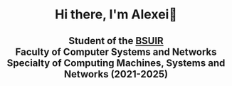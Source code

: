 <h1 align="center">Hi there, I'm Alexei👋<br></h1>
<h2 align="center">Student of the <a href="https://www.bsuir.by/" target="_blank">BSUIR</a><br>
<align="center">Faculty of Computer Systems and Networks<br>
<align="center" height="32">Specialty of Computing Machines, Systems and Networks (2021-2025)</h2>

  
<!--
### Hi there 👋

**kefirchk/kefirchk** is a ✨ _special_ ✨ repository because its `README.md` (this file) appears on your GitHub profile.

Here are some ideas to get you started:

- 🔭 I’m currently working on ...
- 🌱 I’m currently learning ...
- 👯 I’m looking to collaborate on ...
- 🤔 I’m looking for help with ...
- 💬 Ask me about ...
- 📫 How to reach me: ...
- 😄 Pronouns: ...
- ⚡ Fun fact: ...
-->
